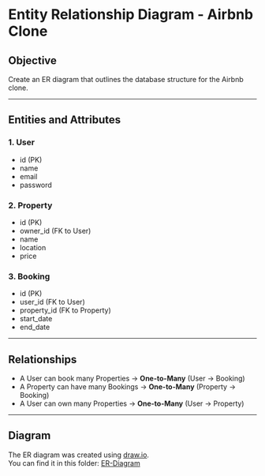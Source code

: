 # Entity Relationship Diagram - Airbnb Clone

## Objective
Create an ER diagram that outlines the database structure for the Airbnb clone.

---

## Entities and Attributes

### 1. User
- id (PK)
- name
- email
- password

### 2. Property
- id (PK)
- owner_id (FK to User)
- name
- location
- price

### 3. Booking
- id (PK)
- user_id (FK to User)
- property_id (FK to Property)
- start_date
- end_date

---

## Relationships

- A User can book many Properties → **One-to-Many** (User → Booking)
- A Property can have many Bookings → **One-to-Many** (Property → Booking)
- A User can own many Properties → **One-to-Many** (User → Property)

---

## Diagram

The ER diagram was created using [draw.io](https://draw.io).  
You can find it in this folder: [ER-Diagram](airbnb_er.drawio.png)
